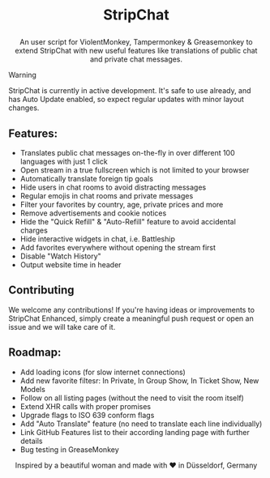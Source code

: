 # <p align="center">StripChat</p>
<p align="center">An user script for ViolentMonkey, Tampermonkey & Greasemonkey to extend StripChat with new useful features like translations of public chat and private chat messages.</p>

> [!WARNING]  
> StripChat is currently in active development. It's safe to use already, and has Auto Update enabled, so expect regular updates with minor layout changes.

## Features:
- Translates public chat messages on-the-fly in over different 100 languages with just 1 click
- Open stream in a true fullscreen which is not limited to your browser
- Automatically translate foreign tip goals
- Hide users in chat rooms to avoid distracting messages
- Regular emojis in chat rooms and private messages
- Filter your favorites by country, age, private prices and more
- Remove advertisements and cookie notices
- Hide the "Quick Refill" & "Auto-Refill" feature to avoid accidental charges
- Hide interactive widgets in chat, i.e. Battleship
- Add favorites everywhere without opening the stream first
- Disable "Watch History"
- Output website time in header

## Contributing
We welcome any contributions! If you're having ideas or improvements to StripChat Enhanced, simply create a meaningful push request or open an issue and we will take care of it.

## Roadmap:
- Add loading icons (for slow internet connections)
- Add new favorite filtesr: In Private, In Group Show, In Ticket Show, New Models
- Follow on all listing pages (without the need to visit the room itself)
- Extend XHR calls with proper promises
- Upgrade flags to ISO 639 conform flags
- Add "Auto Translate" feature (no need to translate each line individually)
- Link GitHub Features list to their according landing page with further details
- Bug testing in GreaseMonkey 

<p align="center">Inspired by a beautiful woman and made with ❤️ in Düsseldorf, Germany</p>
